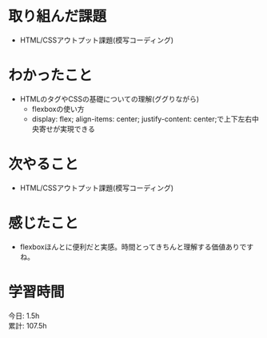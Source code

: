 # 取り組んだ課題 
- HTML/CSSアウトプット課題(模写コーディング)
# わかったこと   
- HTMLのタグやCSSの基礎についての理解(ググりながら)
    - flexboxの使い方
    - display: flex; align-items: center; justify-content: center;で上下左右中央寄せが実現できる
# 次やること
- HTML/CSSアウトプット課題(模写コーディング)
# 感じたこと
- flexboxほんとに便利だと実感。時間とってきちんと理解する価値ありですね。

# 学習時間  
今日: 1.5h  
累計: 107.5h 

